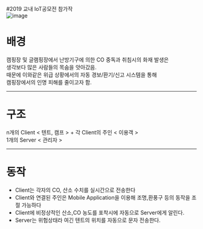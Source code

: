 #2019 교내 IoT공모전 참가작  
![image](https://user-images.githubusercontent.com/68212288/87460190-69e7d480-c647-11ea-91ac-7bcf450ac948.png)

배경
===
캠핑장 및 글램핑장에서 난방기구에 의한 CO 중독과 취침시의 화재 발생은  
생각보다 많은 사람들의 목숨을 앗아갔음.  
때문에 이와같은 위급 상황에서의 자동 경보/환기/신고 시스템을 통해  
캠핑장에서의 인명 피해를 줄이고자 함.

-------------------------------------------------------------------------

구조
===
n개의 Client < 텐트, 캠프 > + 각 Client의 주인 < 이용객 >  
1개의 Server < 관리자 >

-------------------------------------------------------------------------

동작
===
+ Client는 각자의 CO, 산소 수치를 실시간으로 전송한다  
+ Client와 연결된 주인은 Mobile Application을 이용해 조명,환풍구 등의 동작을 조절 가능하다  
+ Client에 비정상적인 산소,CO 농도를 포착시에 자동으로 Server에게 알린다.  
+ Server는 위험상태라 여긴 텐트의 위치를 자동으로 문자 전송한다.  

